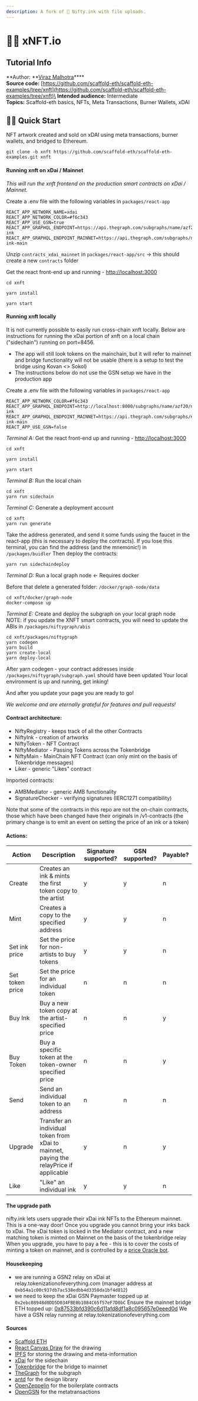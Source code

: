 ```yaml
---
description: A fork of 🎨 Nifty.ink with file uploads.
---
```


# 👨‍🎤 xNFT.io

## Tutorial Info

**Author: **[Viraz Malhotra](https://github.com/viraj124)****\
**Source code:** [https://github.com/scaffold-eth/scaffold-eth-examples/tree/xnft](https://github.com/scaffold-eth/scaffold-eth-examples/tree/xnft)\
**Intended audience:** Intermediate\
**Topics:** Scaffold-eth basics, NFTs, Meta Transactions, Burner Wallets, xDAI

## 🏃‍♀️ Quick Start

NFT artwork created and sold on xDAI using meta transactions, burner wallets, and bridged to Ethereum.

```
git clone -b xnft https://github.com/scaffold-eth/scaffold-eth-examples.git xnft
```

#### Running xnft on xDai / Mainnet

_This will run the xnft frontend on the production smart contracts on xDai / Mainnet._

Create a .env file with the following variables in `packages/react-app`

```
REACT_APP_NETWORK_NAME=xdai
REACT_APP_NETWORK_COLOR=#f6c343
REACT_APP_USE_GSN=true
REACT_APP_GRAPHQL_ENDPOINT=https://api.thegraph.com/subgraphs/name/azf20/nifty-ink
REACT_APP_GRAPHQL_ENDPOINT_MAINNET=https://api.thegraph.com/subgraphs/name/azf20/nifty-ink-main
```

Unzip `contracts_xdai_mainnet` in `packages/react-app/src` -> this should create a new `contracts` folder

Get the react front-end up and running - [http://localhost:3000](http://localhost:3000)

```
cd xnft

yarn install

yarn start
```

#### Running xnft locally

It is not currently possible to easily run cross-chain xnft locally. Below are instructions for running the xDai portion of xnft on a local chain ("sidechain") running on port=8456.

* The app will still look tokens on the mainchain, but it will refer to mainnet and bridge functionality will not be usable (there is a setup to test the bridge using Kovan <> Sokol)
* The instructions below do not use the GSN setup we have in the production app

Create a .env file with the following variables in `packages/react-app`

```
REACT_APP_NETWORK_COLOR=#f6c343
REACT_APP_GRAPHQL_ENDPOINT=http://localhost:8000/subgraphs/name/azf20/nifty-ink
REACT_APP_GRAPHQL_ENDPOINT_MAINNET=https://api.thegraph.com/subgraphs/name/azf20/nifty-ink-main
REACT_APP_USE_GSN=false
```

_Terminal A:_ Get the react front-end up and running - [http://localhost:3000](http://localhost:3000)

```
cd xnft

yarn install

yarn start
```

_Terminal B:_ Run the local chain

```
cd xnft
yarn run sidechain
```

_Terminal C:_ Generate a deployment account

```
cd xnft
yarn run generate
```

Take the address generated, and send it some funds using the faucet in the react-app (this is necessary to deploy the contracts). If you lose this terminal, you can find the address (and the mnemonic!) in `/packages/buidler` Then deploy the contracts:

```
yarn run sidechaindeploy
```

_Terminal D:_ Run a local graph node <- Requires docker

Before that delete a generated folder: `/docker/graph-node/data`

```
cd xnft/docker/graph-node
docker-compose up
```

_Terminal E:_ Create and deploy the subgraph on your local graph node NOTE: if you update the XNFT smart contracts, you will need to update the ABIs in `/packages/niftygraph/abis`

```
cd xnft/packages/niftygraph
yarn codegen
yarn build
yarn create-local
yarn deploy-local
```

After yarn codegen - your contract addresses inside `/packages/niftygraph/subgraph.yaml` should have been updated Your local environment is up and running, get inking!

And after you update your page you are ready to go!

_We welcome and are eternally grateful for features and pull requests!_

#### Contract architecture:

* NiftyRegistry - keeps track of all the other Contracts
* NiftyInk - creation of artworks
* NiftyToken - NFT Contract
* NiftyMediator - Passing Tokens across the Tokenbridge
* NiftyMain - MainChain NFT Contract (can only mint on the basis of Tokenbridge messages)
* Liker - generic "Likes" contract

Imported contracts:

* AMBMediator - generic AMB functionality
* SignatureChecker - verifying signatures (IERC1271 compatibility)

Note that some of the contracts in this repo are not the on-chain contracts, those which have been changed have their originals in /v1-contracts (the primary change is to emit an event on setting the price of an ink or a token)

#### Actions:

| Action          | Description                                                                            | Signature supported? | GSN supported? | Payable? |
| --------------- | -------------------------------------------------------------------------------------- | -------------------- | -------------- | -------- |
| Create          | Creates an ink & mints the first token copy to the artist                              | y                    | y              | n        |
| Mint            | Creates a copy to the specified address                                                | y                    | y              | n        |
| Set ink price   | Set the price for non-artists to buy tokens                                            | y                    | y              | n        |
| Set token price | Set the price for an individual token                                                  | n                    | n              | n        |
| Buy Ink         | Buy a new token copy at the artist-specified price                                     | n                    | n              | y        |
| Buy Token       | Buy a specific token at the token-owner specified price                                | n                    | n              | y        |
| Send            | Send an individual token to an address                                                 | n                    | n              | n        |
| Upgrade         | Transfer an individual token from xDai to mainnet, paying the relayPrice if applicable | y                    | n              | y        |
| Like            | "Like" an individual ink                                                               | y                    | y              | n        |

#### The upgrade path

nifty.ink lets users upgrade their xDai ink NFTs to the Ethereum mainnet. This is a one-way door! Once you upgrade you cannot bring your inks back to xDai. The xDai token is locked in the Mediator contract, and a new matching token is minted on Mainnet on the basis of the tokenbridge relay When you upgrade, you have to pay a fee - this is to cover the costs of minting a token on mainnet, and is controlled by a [price Oracle bot](https://blockscout.com/poa/xdai/address/0xa2197a282967dAc145e85D15e7960Aa30b86b771/transactions).

#### Housekeeping

* we are running a GSN2 relay on xDai at relay.tokenizationofeverything.com (manager address at `0xb54a1c00c937db7ac538edbb4d3350da1bf4d812`)
* we need to keep the xDai GSN Paymaster topped up at `0x2ebc08948d0DD5D034FBE0b1084C65f57eF7D0bC` Ensure the mainnet bridge ETH topped up: [0x87533bfd390c6d11afd8df1a8c095657e0eeed0d](https://etherscan.io/address/0x87533bfd390c6d11afd8df1a8c095657e0eeed0d) We have a GSN relay running at relay.tokenizationofeverything.com

#### Sources

* [Scaffold ETH](https://github.com/austintgriffith/scaffold-eth)
* [React Canvas Draw](https://github.com/embiem/react-canvas-draw) for the drawing
* [IPFS](https://ipfs.io) for storing the drawing and meta-information
* [xDai](https://www.xdaichain.com) for the sidechain
* [Tokenbridge](https://github.com/austintgriffith/scaffold-eth/blob/xnft/tokenbridge.net) for the bridge to mainnet
* [TheGraph](https://thegraph.com) for the subgraph
* [antd](https://ant.design) for the design library
* [OpenZeppelin](https://github.com/OpenZeppelin/openzeppelin-contracts) for the boilerplate contracts
* [OpenGSN](http://opengsn.org) for the metatransactions
